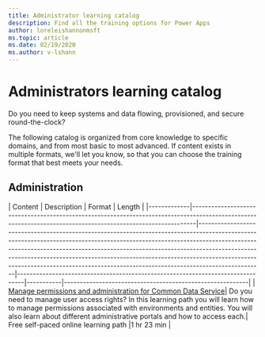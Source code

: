 ```yaml
---
title: Administrator learning catalog
description: Find all the training options for Power Apps
author: loreleishannonmsft
ms.topic: article
ms.date: 02/19/2020
ms.author: v-lshann
---
```


# Administrators learning catalog

Do you need to keep systems and data flowing, provisioned, and secure round-the-clock?

The following catalog is organized from core knowledge to specific domains, and from most basic to most advanced. If content exists in multiple formats, we'll let you know, so that you can choose the training format that best meets your needs.

## Administration
| Content  | Description  | Format   | Length    | 
|-------------|-------------------------------------------------------------------------------------------------------------------------------------------------------------|--------------------------------------------------------------------------------------------------------------------------------------------------------------------------------------------------------------------------------------------------------------------------------------------------------------------------------------------------------------------------------------------------------------------------|--------------------------------------------------------------------------------|-----------|----------------------------------------------------------|
| [Manage permissions and administration for Common Data Service](https://docs.microsoft.com/learn/paths/manage-permissions-administration-common-data-service/)|	Do you need to manage user access rights? In this learning path you will learn how to manage permissions associated with environments and entities. You will also learn about different administrative portals and how to access each.|	Free self-paced online learning path	|1 hr 23 min |
